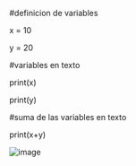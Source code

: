 

#definicion de variables

x = 10

y = 20

#variables en texto

print(x)

print(y)

#suma de las variables en texto

print(x+y)


![image](https://github.com/user-attachments/assets/21d23181-fd3e-4a05-9a8b-c9d266defa05)

